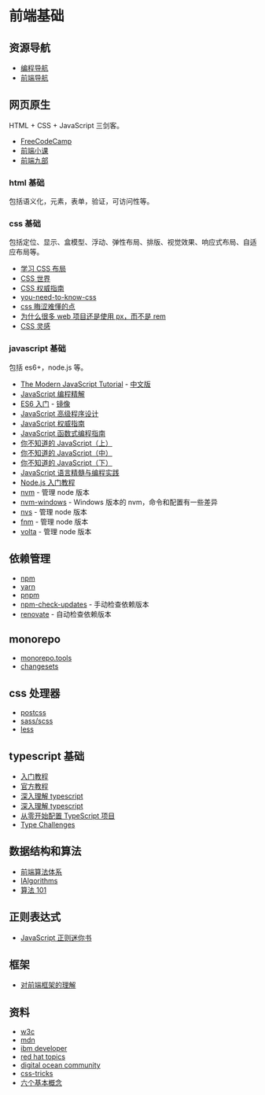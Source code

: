 # 前端基础

## 资源导航

- [编程导航](https://www.code-nav.cn/)
- [前端导航](http://nav.poetries.top/)

## 网页原生

HTML + CSS + JavaScript 三剑客。

- [FreeCodeCamp](https://www.freecodecamp.org/learn)
- [前端小课](https://lefex.github.io/fe-mini-course/)
- [前端九部](https://www.yuque.com/fe9/basic)

### html 基础

包括语义化，元素，表单，验证，可访问性等。

### css 基础

包括定位、显示、盒模型、浮动、弹性布局、排版、视觉效果、响应式布局、自适应布局等。

- [学习 CSS 布局](http://zh.learnlayout.com/)
- [CSS 世界](https://weread.qq.com/web/reader/00932ab0715a41e90093ab5)
- [CSS 权威指南](https://book.douban.com/subject/33398314/)
- [you-need-to-know-css](https://lhammer.cn/You-need-to-know-css/#/zh-cn/)
- [css 晦涩难懂的点](https://juejin.im/post/6888102016007176200)
- [为什么很多 web 项目还是使用 px，而不是 rem](https://www.zhihu.com/question/313971223/answer/628236155)
- [CSS 灵感](https://github.com/chokcoco/CSS-Inspiration)

### javascript 基础

包括 es6+，node.js 等。

- [The Modern JavaScript Tutorial](https://javascript.info/) - [中文版](https://zh.javascript.info/)
- [JavaScript 编程精解](https://weread.qq.com/web/reader/14632cb071d2827314677c6kc81322c012c81e728d9d180)
- [ES6 入门](http://es6.ruanyifeng.com/) - [镜像](https://wangdoc.com/es6/)
- [JavaScript 高级程序设计](https://weread.qq.com/web/reader/fd332480811e4dd5dg011874)
- [JavaScript 权威指南](https://book.douban.com/subject/35396470/)
- [JavaScript 函数式编程指南](https://llh911001.gitbooks.io/mostly-adequate-guide-chinese/content/)
- [你不知道的 JavaScript（上）](https://weread.qq.com/web/reader/8c632230715c01a18c683d8)
- [你不知道的 JavaScript（中）](https://weread.qq.com/web/reader/f5d32510715c0190f5ddc42)
- [你不知道的 JavaScript（下）](https://weread.qq.com/web/reader/c1232d00715c016fc1234b3)
- [JavaScript 语言精髓与编程实践](https://weread.qq.com/web/reader/bd73243071e43421bd7c139)
- [Node.js 入门教程](http://nodejs.cn/learn)
- [nvm](https://github.com/nvm-sh/nvm) - 管理 node 版本
- [nvm-windows](https://github.com/coreybutler/nvm-windows) - Windows 版本的 nvm，命令和配置有一些差异
- [nvs](https://github.com/jasongin/nvs) - 管理 node 版本
- [fnm](https://github.com/Schniz/fnm) - 管理 node 版本
- [volta](https://volta.sh/) - 管理 node 版本

## 依赖管理

- [npm](https://docs.npmjs.com/)
- [yarn](https://classic.yarnpkg.com/)
- [pnpm](https://pnpm.js.org/)
- [npm-check-updates](https://github.com/raineorshine/npm-check-updates) - 手动检查依赖版本
- [renovate](https://github.com/renovatebot/renovate) - 自动检查依赖版本

## monorepo

- [monorepo.tools](https://monorepo.tools/)
- [changesets](https://github.com/atlassian/changesets)

## css 处理器

- [postcss](https://postcss.org/)
- [sass/scss](https://sass-lang.com/)
- [less](http://lesscss.org/)

## typescript 基础

- [入门教程](https://ts.xcatliu.com/basics)
- [官方教程](https://www.typescriptlang.org/docs/home.html)
- [深入理解 typescript](https://weread.qq.com/web/reader/6393276071bc6e966392234)
- [深入理解 typescript](https://jkchao.github.io/typescript-book-chinese/)
- [从零开始配置 TypeScript 项目](https://juejin.im/post/6856410900577026061)
- [Type Challenges](https://tsch.js.org/)

## 数据结构和算法

- [前端算法体系](https://github.com/sisterAn/JavaScript-Algorithms)
- [IAlgorithms](https://ziyi2.github.io/algorithms/)
- [算法 101](https://101.zoo.team/)

## 正则表达式

- [JavaScript 正则迷你书](https://github.com/qdlaoyao/js-regex-mini-book)

## 框架

- [对前端框架的理解](https://mp.weixin.qq.com/s/mZ7KuFjyCWNCAq7HnXg96A)

## 资料

- [w3c](https://www.w3.org/)
- [mdn](https://developer.mozilla.org/)
- [ibm developer](https://www.ibm.com/developerworks/cn/index.html)
- [red hat topics](https://www.redhat.com/zh/topics)
- [digital ocean community](https://www.digitalocean.com/community)
- [css-tricks](https://css-tricks.com/)
- [六个基本概念](https://www.zhihu.com/question/304757674/answer/546374749)
